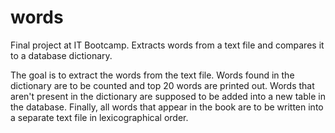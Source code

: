 # words
Final project at IT Bootcamp.  Extracts words from a text file and compares it to a database dictionary.

The goal is to extract the words from the text file. Words found in the dictionary are to be counted and top 20 words are printed out.
Words that aren't present in the dictionary are supposed to be added into a new table in the database.
Finally, all words that appear in the book are to be written into a separate text file in lexicographical order.
